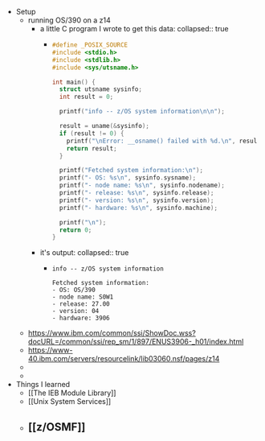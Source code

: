 - Setup
	- running OS/390 on a z14
		- a little C program I wrote to get this data:
		  collapsed:: true
			- ```C
			  #define _POSIX_SOURCE
			  #include <stdio.h>
			  #include <stdlib.h>
			  #include <sys/utsname.h>
			  
			  int main() {
			    struct utsname sysinfo;
			    int result = 0;
			  
			    printf("info -- z/OS system information\n\n");
			  
			    result = uname(&sysinfo);
			    if (result != 0) {
			      printf("\nError: __osname() failed with %d.\n", result);
			      return result;
			    }
			  
			    printf("Fetched system information:\n");
			    printf("- OS: %s\n", sysinfo.sysname);
			    printf("- node name: %s\n", sysinfo.nodename);
			    printf("- release: %s\n", sysinfo.release);
			    printf("- version: %s\n", sysinfo.version);
			    printf("- hardware: %s\n", sysinfo.machine);
			  
			    printf("\n");
			    return 0;
			  }
			  ```
		- it's output:
		  collapsed:: true
			- ```
			  info -- z/OS system information
			  
			  Fetched system information:
			  - OS: OS/390
			  - node name: S0W1
			  - release: 27.00
			  - version: 04
			  - hardware: 3906
			  ```
	- https://www.ibm.com/common/ssi/ShowDoc.wss?docURL=/common/ssi/rep_sm/1/897/ENUS3906-_h01/index.html
	- https://www-40.ibm.com/servers/resourcelink/lib03060.nsf/pages/z14
	-
	-
- Things I learned
	- [[The IEB Module Library]]
	- [[Unix System Services]]
	- [[z/OSMF]]
		-